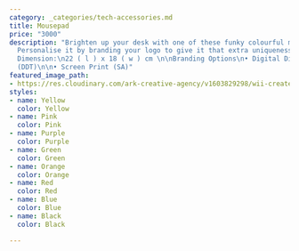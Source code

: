 ```yaml
---
category: _categories/tech-accessories.md
title: Mousepad
price: "3000"
description: "Brighten up your desk with one of these funky colourful mouse pads.
  Personalise it by branding your logo to give it that extra uniqueness.\n\nProdyct
  Dimension:\n22 ( l ) x 18 ( w ) cm \n\nBranding Options\n• Digital Direct Transfer
  (DDT)\n\n• Screen Print (SA)"
featured_image_path:
- https://res.cloudinary.com/ark-creative-agency/v1603829298/wii-create/uploads/GIFT-17480-BL-023-NO-LOGO_default_fz3ji0.png
styles:
- name: Yellow
  color: Yellow
- name: Pink
  color: Pink
- name: Purple
  color: Purple
- name: Green
  color: Green
- name: Orange
  color: Orange
- name: Red
  color: Red
- name: Blue
  color: Blue
- name: Black
  color: Black

---
```

